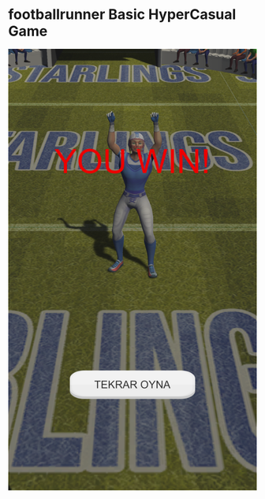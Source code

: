 # footballrunner Basic HyperCasual Game

![This is an image](https://github.com/DilaverSerif/footballrunner/blob/main/Assets/ScreenShots/ss%20(1).png)
